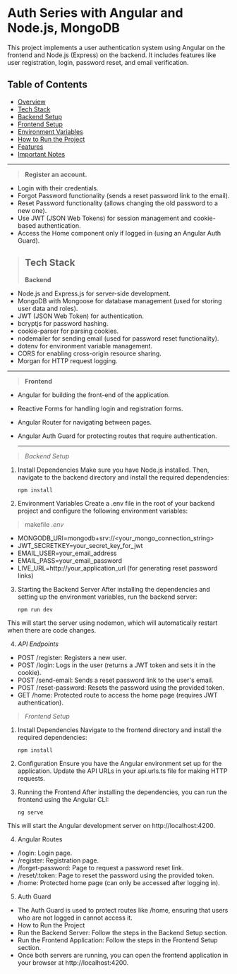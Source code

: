# Auth Series with Angular and Node.js, MongoDB

This project implements a user authentication system using Angular on the frontend and Node.js (Express) on the backend. It includes features like user registration, login, password reset, and email verification.

## Table of Contents
- [Overview](#overview)
- [Tech Stack](#tech-stack)
- [Backend Setup](#backend-setup)
- [Frontend Setup](#frontend-setup)
- [Environment Variables](#environment-variables)
- [How to Run the Project](#how-to-run-the-project)
- [Features](#features)
- [Important Notes](#important-notes)

---

> **Register an account.**

- Login with their credentials.
- Forgot Password functionality (sends a reset password link to the email).
- Reset Password functionality (allows changing the old password to a new one).
- Use JWT (JSON Web Tokens) for session management and cookie-based authentication.
- Access the Home component only if logged in (using an Angular Auth Guard).

> Tech Stack
> ---
> **Backend**

- Node.js and Express.js for server-side development.
- MongoDB with Mongoose for database management (used for storing user data and roles).
- JWT (JSON Web Token) for authentication.
- bcryptjs for password hashing.
- cookie-parser for parsing cookies.
- nodemailer for sending email (used for password reset functionality).
- dotenv for environment variable management.
- CORS for enabling cross-origin resource sharing.
- Morgan for HTTP request logging.

 ***
> **Frontend**

- Angular for building the front-end of the application.
- Reactive Forms for handling login and registration forms.
- Angular Router for navigating between pages.
- Angular Auth Guard for protecting routes that require authentication.

  ***
> _Backend Setup_

1. Install Dependencies
   Make sure you have Node.js installed. Then, navigate to the backend directory and install the required dependencies:
   ```bash
   npm install

2. Environment Variables
   Create a .env file in the root of your backend project and configure the following environment variables:

  > makefile
    *.env*
- MONGODB_URI=mongodb+srv://<your_mongo_connection_string>
- JWT_SECRETKEY=your_secret_key_for_jwt
- EMAIL_USER=your_email_address
- EMAIL_PASS=your_email_password
- LIVE_URL=http://your_application_url (for generating reset password links)

3. Starting the Backend Server
   After installing the dependencies and setting up the environment variables, run the backend server:

   ```
   npm run dev
This will start the server using nodemon, which will automatically restart when there are code changes.

4. *API Endpoints*

- POST /register: Registers a new user.
- POST /login: Logs in the user (returns a JWT token and sets it in the cookie).
- POST /send-email: Sends a reset password link to the user's email.
- POST /reset-password: Resets the password using the provided token.
- GET /home: Protected route to access the home page (requires JWT authentication).

> _Frontend Setup_

1. Install Dependencies
   Navigate to the frontend directory and install the required dependencies:

    ```
   npm install 
2. Configuration
Ensure you have the Angular environment set up for the application. Update the API URLs in your api.urls.ts file for making HTTP requests.

3. Running the Frontend
   After installing the dependencies, you can run the frontend using the Angular CLI:

   ```
   ng serve
This will start the Angular development server on http://localhost:4200.

4. Angular Routes

- /login: Login page.
- /register: Registration page.
- /forget-password: Page to request a password reset link.
- /reset/:token: Page to reset the password using the provided token.
- /home: Protected home page (can only be accessed after logging in).

5. Auth Guard

- The Auth Guard is used to protect routes like /home, ensuring that users who are not logged in cannot access it.
- How to Run the Project
- Run the Backend Server: Follow the steps in the Backend Setup section.
- Run the Frontend Application: Follow the steps in the Frontend Setup section.
- Once both servers are running, you can open the frontend application in your browser at http://localhost:4200.

